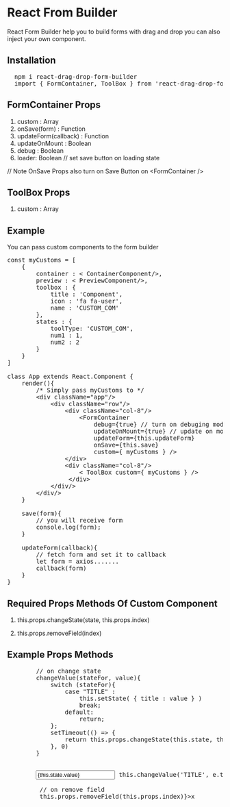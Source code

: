 
#  React From Builder
 React Form Builder help you to build forms with drag and drop you can also inject your own component.

## Installation
<pre>
  npm i react-drag-drop-form-builder
  import { FormContainer, ToolBox } from 'react-drag-drop-form-builder'; 
</pre>


## FormContainer Props
1. custom : Array
2. onSave(form) : Function
3. updateForm(callback) : Function
4. updateOnMount : Boolean
5. debug : Boolean
6. loader: Boolean  // set save button on loading state

// Note OnSave Props also turn on Save Button on &lt;FormContainer /&gt;

## ToolBox Props
1. custom : Array

## Example
You can pass custom components to the form builder

<pre>
const myCustoms = [
    {
        container : &lt ContainerComponent/&gt,
        preview : &lt PreviewComponent/&gt,
        toolbox : {
            title : 'Component',
            icon : 'fa fa-user',
            name : 'CUSTOM_COM'
        },
        states : {
            toolType: 'CUSTOM_COM',
            num1 : 1,
            num2 : 2
        }
    }
]

class App extends React.Component {
    render(){
        /* Simply pass myCustoms to */
        &lt;div className="app"/&gt;
            &lt;div className="row"/&gt;
                &lt;div className="col-8"/&gt;
                    &lt;FormContainer
                        debug={true} // turn on debuging mode
                        updateOnMount={true} // update on mount
                        updateForm={this.updateForm} 
                        onSave={this.save} 
                        custom={ myCustoms } /&gt;
                &lt;/div&gt;
                &lt;div className="col-8"/&gt;
                    &lt ToolBox custom={ myCustoms } /&gt;
                 &lt;/div&gt;
            &lt/div/&gt
        &lt/div/&gt
    }
    
    save(form){
        // you will receive form
        console.log(form);
    }
    
    updateForm(callback){
        // fetch form and set it to callback
        let form = axios.......
        callback(form)
    }
}
</pre>

## Required Props Methods Of Custom Component

1. this.props.changeState(state, this.props.index)

2. this.props.removeField(index)

## Example Props Methods

<pre>
        // on change state
        changeValue(stateFor, value){
            switch (stateFor){
                case "TITLE" :
                    this.setState( { title : value } )
                    break;
                default:
                    return;
            };
            setTimeout(() => {
                return this.props.changeState(this.state, this.props.index);
            }, 0)
        }
        
       
        <input 
            value={this.state.value}
            onChange={(e) => this.changeValue('TITLE', e.target.value)} />
        
         // on remove field   
        <span 
            className='pull-right cross' 
            onClick={() => this.props.removeField(this.props.index)}>x</span>
            
</pre>